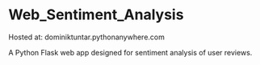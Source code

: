 # Web_Sentiment_Analysis

Hosted at: dominiktuntar.pythonanywhere.com

A Python Flask web app designed for sentiment analysis of user reviews.
